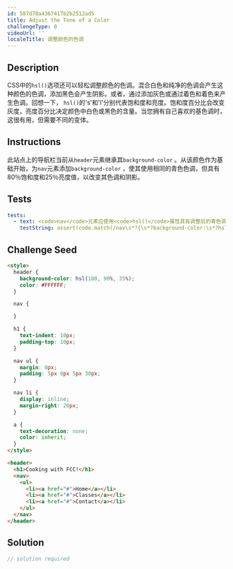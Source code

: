 ```yaml
---
id: 587d78a4367417b2b2512ad5
title: Adjust the Tone of a Color
challengeType: 0
videoUrl: ''
localeTitle: 调整颜色的色调
---
```


## Description
<section id="description"> CSS中的<code>hsl()</code>选项还可以轻松调整颜色的色调。混合白色和纯净的色调会产生这种颜色的色调，添加黑色会产生阴影。或者，通过添加灰色或通过着色和着色来产生色调。回想一下， <code>hsl()</code>的&#39;s&#39;和&#39;l&#39;分别代表饱和度和亮度。饱和度百分比会改变灰度，亮度百分比决定颜色中白色或黑色的含量。当您拥有自己喜欢的基色调时，这很有用，但需要不同的变体。 </section>

## Instructions
<section id="instructions">此站点上的导航栏当前从<code>header</code>元素继承其<code>background-color</code> 。从该颜色作为基础开始，为<code>nav</code>元素添加<code>background-color</code> ，使其使用相同的青色色调，但具有80％饱和度和25％亮度值，以改变其色调和阴影。 </section>

## Tests
<section id='tests'>

```yml
tests:
  - text: <code>nav</code>元素应使用<code>hsl()</code>属性具有调整后的青色调的<code>background-color</code> 。
    testString: assert(code.match(/nav\s*?{\s*?background-color:\s*?hsl\(180,\s*?80%,\s*?25%\)/gi), 'The <code>nav</code> element should have a <code>background-color</code> of the adjusted cyan tone using the <code>hsl()</code> property.');

```

</section>

## Challenge Seed
<section id='challengeSeed'>

<div id='html-seed'>

```html
<style>
  header {
    background-color: hsl(180, 90%, 35%);
    color: #FFFFFF;
  }

  nav {

  }

  h1 {
    text-indent: 10px;
    padding-top: 10px;
  }

  nav ul {
    margin: 0px;
    padding: 5px 0px 5px 30px;
  }

  nav li {
    display: inline;
    margin-right: 20px;
  }

  a {
    text-decoration: none;
    color: inherit;
  }
</style>

<header>
  <h1>Cooking with FCC!</h1>
  <nav>
    <ul>
      <li><a href="#">Home</a></li>
      <li><a href="#">Classes</a></li>
      <li><a href="#">Contact</a></li>
    </ul>
  </nav>
</header>

```

</div>



</section>

## Solution
<section id='solution'>

```js
// solution required
```
</section>
